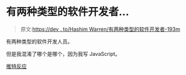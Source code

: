 # 有两种类型的软件开发者...

> 原文:[https://dev . to/Hashim Warren/有两种类型的软件开发者-193m](https://dev.to/hashimwarren/there-are-two-types-of-software-developers-193m)

有两种类型的软件开发人员。

但是我混淆了哪个是哪个，因为我写 JavaScript。

[推特反应](https://twitter.com/hashim_warren/status/1176622576019419138)